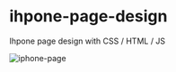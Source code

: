 # ihpone-page-design
Ihpone page design with CSS / HTML / JS


![iphone-page](https://user-images.githubusercontent.com/102623497/177036544-5708045c-7691-4d5e-b64d-0c3f77e4a006.png)
